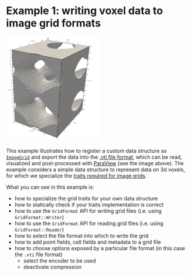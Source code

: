 <!-- SPDX-FileCopyrightText: 2022-2023 Dennis Gläser <dennis.glaeser@iws.uni-stuttgart.de> -->
<!-- SPDX-License-Identifier: CC-BY-4.0 -->

# Example 1: writing voxel data to image grid formats

<img alt="example1" src="https://github.com/dglaeser/gridformat/blob/main/examples/example1/img/result.png" width="50%"/>

This example illustrates how to register a custom data structure as
[`ImageGrid`](../../docs/pages/grid_concepts.md#image-grid) and export the data into the
[.vti file format](https://examples.vtk.org/site/VTKFileFormats/#imagedata), which can be read, visualized and post-processed
with [ParaView](https://www.paraview.org/) (see the image above).
The example considers a simple data structure to represent data on 3d voxels, for which we specialize the
[traits required for image grids](../../docs/pages/traits.md#traits-for-image-grids).

What you can see in this example is:

- how to specialize the grid traits for your own data structure
- how to statically check if your traits implementation is correct
- how to use the `GridFormat` API for writing grid files (i.e. using `GridFormat::Writer`)
- how to use the `GridFormat` API for reading grid files (i.e. using `GridFormat::Reader`)
- how to select the file format into which to write the grid
- how to add point fields, cell fields and metadata to a grid file
- how to choose options exposed by a particular file format (in this case the `.vti` file format)
    - select the encoder to be used
    - deactivate compression
